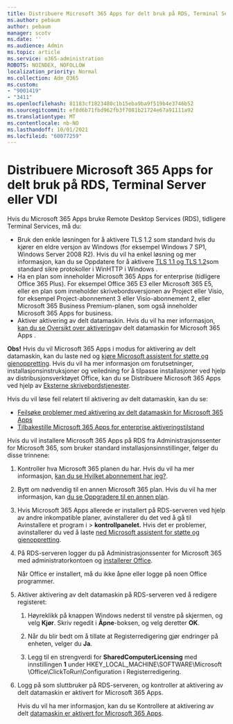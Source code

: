 ```yaml
---
title: Distribuere Microsoft 365 Apps for delt bruk på RDS, Terminal Server eller VDI
ms.author: pebaum
author: pebaum
manager: scotv
ms.date: ''
ms.audience: Admin
ms.topic: article
ms.service: o365-administration
ROBOTS: NOINDEX, NOFOLLOW
localization_priority: Normal
ms.collection: Adm_O365
ms.custom:
- "9001419"
- "3411"
ms.openlocfilehash: 81183cf1823480c1b15eba9ba9f519b4e3746b52
ms.sourcegitcommit: ef8d6b71fbd962fb3f7081b21724e67a91111a92
ms.translationtype: MT
ms.contentlocale: nb-NO
ms.lasthandoff: 10/01/2021
ms.locfileid: "60077259"
---
```

# <a name="deploying-microsoft-365-apps-for-shared-use-on-rds-terminal-server-or-vdi"></a>Distribuere Microsoft 365 Apps for delt bruk på RDS, Terminal Server eller VDI

Hvis du Microsoft 365 Apps bruke Remote Desktop Services (RDS), tidligere Terminal Services, må du:

- Bruk den enkle løsningen for å aktivere TLS 1.2 som standard hvis du kjører en eldre versjon av Windows (for eksempel Windows 7 SP1, Windows Server 2008 R2). Hvis du vil ha enkel løsning og mer informasjon, kan du se Oppdatere for å aktivere [TLS 1.1 og TLS 1.2](https://support.microsoft.com/en-us/topic/update-to-enable-tls-1-1-and-tls-1-2-as-default-secure-protocols-in-winhttp-in-windows-c4bd73d2-31d7-761e-0178-11268bb10392#bkmk_easy)som standard sikre protokoller i WinHTTP i Windows . 
- Ha en plan som inneholder Microsoft 365 Apps for enterprise (tidligere Office 365 Plus). For eksempel Office 365 E3 eller Microsoft 365 E5, eller en plan som inneholder skrivebordsversjonen av Project eller Visio, for eksempel Project-abonnement 3 eller Visio-abonnement 2, eller Microsoft 365 Business Premium-planen, som også inneholder Microsoft 365 Apps for business.
- Aktiver aktivering av delt datamaskin. Hvis du vil ha mer informasjon, [kan du se Oversikt over aktivering](https://docs.microsoft.com/deployoffice/overview-shared-computer-activation)av delt datamaskin for Microsoft 365 Apps .

**Obs!** Hvis du vil Microsoft 365 Apps i modus for aktivering av delt datamaskin, kan du laste ned og [kjøre Microsoft assistent for støtte og gjenoppretting](https://aka.ms/SaRA_OfficeSCA_M365Portal). Hvis du vil ha mer informasjon om forutsetninger, installasjonsinstruksjoner og veiledning for å tilpasse installasjoner ved hjelp av distribusjonsverktøyet Office, kan du se Distribuere Microsoft 365 Apps ved hjelp av [Eksterne skrivebordstjenester](https://docs.microsoft.com/deployoffice/deploy-microsoft-365-apps-remote-desktop-services).

Hvis du vil løse feil relatert til aktivering av delt datamaskin, kan du se:

- [Feilsøke problemer med aktivering av delt datamaskin for Microsoft 365 Apps](https://docs.microsoft.com/deployoffice/troubleshoot-shared-computer-activation)
- [Tilbakestille Microsoft 365 Apps for enterprise aktiveringstilstand](https://docs.microsoft.com/office/troubleshoot/activation/reset-office-365-proplus-activation-state)

Hvis du vil installere Microsoft 365 Apps på RDS fra Administrasjonssenter for Microsoft 365, som bruker standard installasjonsinnstillinger, følger du disse trinnene:

1. Kontroller hva Microsoft 365 planen du har. Hvis du vil ha mer informasjon, [kan du se Hvilket abonnement har jeg?](https://docs.microsoft.com/microsoft-365/admin/admin-overview/what-subscription-do-i-have).

1. Bytt om nødvendig til en annen Microsoft 365 plan. Hvis du vil ha mer informasjon, kan [du se Oppgradere til en annen plan](https://docs.microsoft.com/microsoft-365/commerce/subscriptions/upgrade-to-different-plan).

1. Hvis Microsoft 365 Apps allerede er installert på RDS-serveren ved hjelp av andre inkompatible planer, avinstallerer du det ved å gå til Avinstallere et program i   >  **kontrollpanelet.** Hvis det er problemer, avinstallerer du ved å laste [ned Microsoft assistent for støtte og gjenoppretting](https://aka.ms/SARA-OfficeUninstall-Alchemy).

1. På RDS-serveren logger du på Administrasjonssenter for Microsoft 365 med administratorkontoen og [installerer Office](https://portal.office.com/OLS/MySoftware.aspx).

   Når Office er installert, må du ikke åpne eller logge på noen Office programmer.

1. Aktiver aktivering av delt datamaskin på RDS-serveren ved å redigere registeret:

   1. Høyreklikk på knappen Windows nederst til venstre på skjermen, og velg **Kjør**. Skriv regedit i **Åpne**-boksen, og velg deretter **OK**.

   1. Når du blir bedt om å tillate at Registerredigering gjør endringer på enheten, velger du **Ja**.

   1. Legg til en strengverdi for **SharedComputerLicensing** med innstillingen **1** under HKEY_LOCAL_MACHINE\SOFTWARE\Microsoft \Office\ClickToRun\Configuration i Registerredigering.

1. Logg på som sluttbruker på RDS-serveren, og kontroller at aktivering av delt datamaskin er aktivert for Microsoft 365 Apps. 

   Hvis du vil ha mer informasjon, kan du se Kontrollere at aktivering av delt [datamaskin er aktivert for Microsoft 365 Apps](https://docs.microsoft.com/deployoffice/troubleshoot-shared-computer-activation#verify-that-shared-computer-activation-is-enabled-for-microsoft-365-apps).